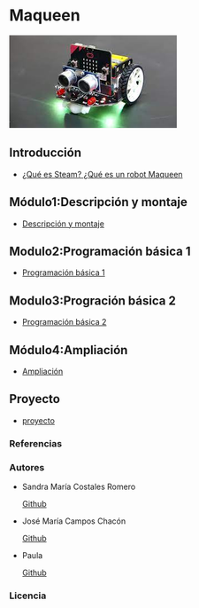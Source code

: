 # Maqueen
![images](descarga.jfif)
## Introducción

- [¿Qué es Steam? ¿Qué es un robot Maqueen](modulo1/introduccion.md)

## Módulo1:Descripción y montaje

- [Descripción y montaje](modulo2/descripcion_y_montaje.md)

## Modulo2:Programación básica 1

- [Programación básica 1](modulo3/programacion1.md)

## Modulo3:Progración básica 2

- [Programación básica 2](modulo4/programacion2.md)

## Módulo4:Ampliación

- [Ampliación](modulo5/ampliacion.md)

## Proyecto

- [proyecto](modulo6/proyecto.md)

### Referencias
### Autores

- Sandra María Costales Romero 


  [Github](https://github.com/Scosrom)
  
- José María Campos Chacón 


  [Github](https://github.com/camposchaconjosemaria)
  
- Paula 


  [Github](https://github.com/Paulabm24)  
  
 
### Licencia
